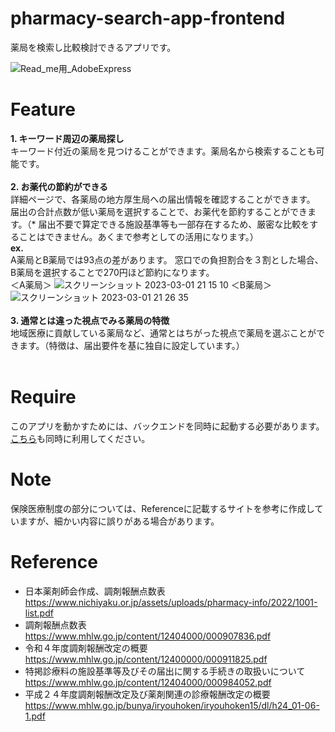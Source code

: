 # pharmacy-search-app-frontend

薬局を検索し比較検討できるアプリです。<br>

![Read_me用_AdobeExpress](https://user-images.githubusercontent.com/102279858/222644426-2408183f-828e-413a-9892-c31f966448ed.gif)


# Feature
**1. キーワード周辺の薬局探し**<br>
  キーワード付近の薬局を見つけることができます。薬局名から検索することも可能です。
<br>
<br>
**2. お薬代の節約ができる**<br>
詳細ページで、各薬局の地方厚生局への届出情報を確認することができます。
届出の合計点数が低い薬局を選択することで、お薬代を節約することができます。（* 届出不要で算定できる施設基準等も一部存在するため、厳密な比較をすることはできません。あくまで参考としての活用になります。）
<br>
**ex.**<br>
A薬局とB薬局では93点の差があります。
窓口での負担割合を３割とした場合、B薬局を選択することで270円ほど節約になります。
<br>
＜A薬局＞
![スクリーンショット 2023-03-01 21 15 10](https://user-images.githubusercontent.com/102279858/222136646-a5382c5c-2102-43e0-8a37-c696f55fdd58.png)
＜B薬局＞
![スクリーンショット 2023-03-01 21 26 35](https://user-images.githubusercontent.com/102279858/222139059-316c09e0-67ce-4622-893d-8dc5ae399f1d.png)
<br>
<br>
**3. 通常とは違った視点でみる薬局の特徴**
<br>
地域医療に貢献している薬局など、通常とはちがった視点で薬局を選ぶことができます。（特徴は、届出要件を基に独自に設定しています。）
<br>
<br>
# Require

このアプリを動かすためには、バックエンドを同時に起動する必要があります。[こちら](https://github.com/amegumi3/pharmacy-search-app-backend)も同時に利用してください。

# Note
保険医療制度の部分については、Referenceに記載するサイトを参考に作成していますが、細かい内容に誤りがある場合があります。
<br>

# Reference

* 日本薬剤師会作成、調剤報酬点数表
https://www.nichiyaku.or.jp/assets/uploads/pharmacy-info/2022/1001-list.pdf
* 調剤報酬点数表
https://www.mhlw.go.jp/content/12404000/000907836.pdf
* 令和４年度調剤報酬改定の概要
https://www.mhlw.go.jp/content/12400000/000911825.pdf
* 特掲診療料の施設基準等及びその届出に関する手続きの取扱いについて
https://www.mhlw.go.jp/content/12404000/000984052.pdf
* 平成２４年度調剤報酬改定及び薬剤関連の診療報酬改定の概要
https://www.mhlw.go.jp/bunya/iryouhoken/iryouhoken15/dl/h24_01-06-1.pdf